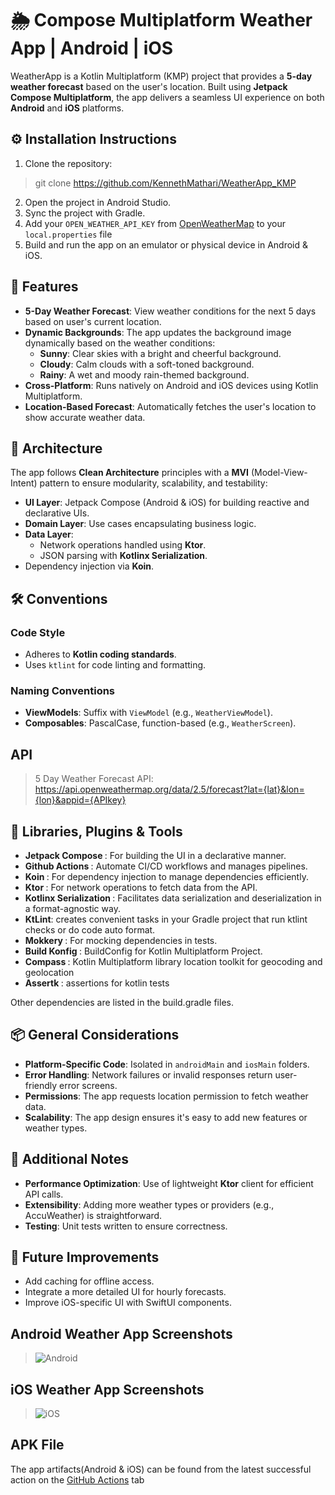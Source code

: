 # 🌦 Compose Multiplatform Weather App | Android | iOS
WeatherApp is a Kotlin Multiplatform (KMP) project that provides a **5-day weather forecast** based on the user's location. Built using **Jetpack Compose Multiplatform**, the app delivers a seamless UI experience on both **Android** and **iOS** platforms.

## ⚙️ Installation Instructions
1. Clone the repository:
> git clone <https://github.com/KennethMathari/WeatherApp_KMP>
2. Open the project in Android Studio.
3. Sync the project with Gradle.
4. Add your `OPEN_WEATHER_API_KEY` from [OpenWeatherMap](https://openweathermap.org/) to your `local.properties` file
5. Build and run the app on an emulator or physical device in Android & iOS.

## 🚀 Features
- **5-Day Weather Forecast**: View weather conditions for the next 5 days based on user's current location.
- **Dynamic Backgrounds**: The app updates the background image dynamically based on the weather conditions:
  - **Sunny**: Clear skies with a bright and cheerful background.
  - **Cloudy**: Calm clouds with a soft-toned background.
  - **Rainy**: A wet and moody rain-themed background.
- **Cross-Platform**: Runs natively on Android and iOS devices using Kotlin Multiplatform.
- **Location-Based Forecast**: Automatically fetches the user's location to show accurate weather data.

## 🧩 Architecture
The app follows **Clean Architecture** principles with a **MVI** (Model-View-Intent) pattern to ensure modularity, scalability, and testability:

- **UI Layer**: Jetpack Compose (Android & iOS) for building reactive and declarative UIs.
- **Domain Layer**: Use cases encapsulating business logic.
- **Data Layer**:
  - Network operations handled using **Ktor**.
  - JSON parsing with **Kotlinx Serialization**.
- Dependency injection via **Koin**.

## 🛠 Conventions

### Code Style
- Adheres to **Kotlin coding standards**.
- Uses `ktlint` for code linting and formatting.

### Naming Conventions
- **ViewModels**: Suffix with `ViewModel` (e.g., `WeatherViewModel`).
- **Composables**: PascalCase, function-based (e.g., `WeatherScreen`).

## API
> 5 Day Weather Forecast API: <https://api.openweathermap.org/data/2.5/forecast?lat={lat}&lon={lon}&appid={APIkey}>

## 🔌 Libraries, Plugins & Tools
- <b>Jetpack Compose </b>: For building the UI in a declarative manner.
- <b> Github Actions </b>: Automate CI/CD workflows and manages pipelines.
- <b>Koin </b>: For dependency injection to manage dependencies efficiently.
- <b>Ktor </b>: For network operations to fetch data from the API.
- <b>Kotlinx Serialization </b>: Facilitates data serialization and deserialization in a format-agnostic way.
- <b>KtLint</b>: creates convenient tasks in your Gradle project that run ktlint checks or do code auto format.
- <b>Mokkery </b>: For mocking dependencies in tests.
- <b>Build Konfig </b> : BuildConfig for Kotlin Multiplatform Project.
- <b>Compass </b> : Kotlin Multiplatform library location toolkit for geocoding and geolocation
- <b>Assertk </b> : assertions for kotlin tests

Other dependencies are listed in the build.gradle files.

## 📦 General Considerations
- **Platform-Specific Code**: Isolated in `androidMain` and `iosMain` folders.
- **Error Handling**: Network failures or invalid responses return user-friendly error screens.
- **Permissions**: The app requests location permission to fetch weather data.
- **Scalability**: The app design ensures it's easy to add new features or weather types.

## 📜 Additional Notes
- **Performance Optimization**: Use of lightweight **Ktor** client for efficient API calls.
- **Extensibility**: Adding more weather types or providers (e.g., AccuWeather) is straightforward.
- **Testing**: Unit tests written to ensure correctness.

## 🚧 Future Improvements
- Add caching for offline access.
- Integrate a more detailed UI for hourly forecasts.
- Improve iOS-specific UI with SwiftUI components.

## Android Weather App Screenshots
> ![Android](https://github.com/user-attachments/assets/c7f6b667-7ecf-41b3-a459-210c137477a2)

## iOS Weather App Screenshots
> ![iOS](https://github.com/user-attachments/assets/e2019086-147d-4849-a627-313b6d0144bb)

## APK File
The app artifacts(Android & iOS) can be found from the latest successful action on the [GitHub Actions](https://github.com/KennethMathari/WeatherApp_KMP/actions) tab

